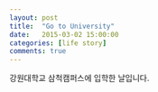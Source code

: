 ```yaml
---
layout: post
title:  "Go to University"
date:   2015-03-02 15:00:00
categories: [life story]
comments: true
---
```

강원대학교 삼척캠퍼스에 입학한 날입니다.
